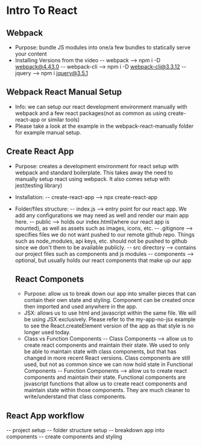 <!-- Week 13  -->

# Intro To React

## Webpack

- Purpose: bundle JS modules into one/a few bundles to statically serve your content
- Installing Versions from the video
  -- webpack --> npm i -D webpack@4.43.0
  -- webpack-cli --> npm i -D webpack-cli@3.3.12
  -- jquery --> npm i jquery@3.5.1

## Webpack React Manual Setup

- Info: we can setup our react development environment manually with webpack and a few react packages(not as common as using create-react-app or similar tools)
- Please take a look at the example in the webpack-react-manually folder for example manual setup.

## Create React App

- Purpose: creates a development environment for react setup with webpack and standard boilerplate. This takes away the need to manually setup react using webpack. It also comes setup with jest(testing library)
- Installation:
  -- create-react-app --> npx create-react-app <projectname>
- Folder/files structure:
  -- index.js --> entry point for our react app. We add any configurations we may need as well and render our main app here.
  -- public --> holds our index.html(where our react app is mounted), as well as assets such as images, icons, etc.
  -- .gitignore --> specifies files we do not want pushed to our remote github repo. Things such as node_modules, api keys, etc. should not be pushed to github since we don't them to be available publicly.
  -- src directory --> contains our project files such as components and js modules
  -- components --> optional, but usually holds our react components that make up our app

  ## React Componets

  - Purpose: allow us to break down our app into smaller pieces that can contain their own state and styling. Component can be created once then imported and used anywhere in the app.
  - JSX: allows us to use html and javascript within the same file. We will be using JSX exclusively. Please refer to the my-app-no-jsx example to see the React.createElement version of the app as that style is no longer used today.
  - Class vs Function Components
    -- Class Components --> allow us to create react components and maintain their state. We used to only be able to maintain state with class components, but that has changed in more recent React versions. Class components are still used, but not as common since we can now hold state in Functional Components
    -- Function Components --> allow us to create react components and maintain their state. Functional components are jsvascript functions that allow us to create react components and maintain state within those components. They are much cleaner to write/understand that class components.

## React App workflow

-- project setup
-- folder structure setup
-- breakdown app into components
-- create components and styling
